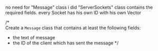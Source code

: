 no need for "Message" class i did "ServerSockets" class contains the required fields.
    every Socket has his own ID with his own Vector<String>

/*    
Create a `Message` class that contains at least the
following fields:
* the text of message
* the ID of the client which has sent the message
*/
